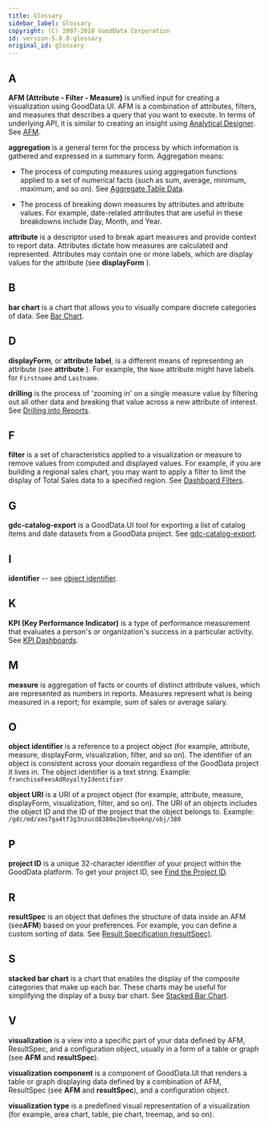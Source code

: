 ```yaml
---
title: Glossary
sidebar_label: Glossary
copyright: (C) 2007-2018 GoodData Corporation
id: version-5.0.0-glossary
original_id: glossary
---
```


## A

**AFM \(Attribute - Filter - Measure\)** is unified input for creating a visualization using GoodData.UI. AFM is a combination of attributes, filters, and measures that describes a query that you want to execute. In terms of underlying API, it is similar to creating an insight using [Analytical Designer](https://help.gooddata.com/display/doc/Create+an+Insight+with+Analytical+Designer). 
See [AFM](50_custom__execution.md).

**aggregation** is a general term for the process by which information is gathered and expressed in a summary form. Aggregation means:

* The process of computing measures using aggregation functions applied to a set of numerical facts \(such as sum, average, minimum, maximum, and so on\). See [Aggregate Table Data](https://help.gooddata.com/display/doc/Aggregate+Table+Data).

* The process of breaking down measures by attributes and attribute values. For example, date-related attributes that are useful in these breakdowns include Day, Month, and Year.

**attribute** is a descriptor used to break apart measures and provide context to report data. Attributes dictate how measures are calculated and represented. Attributes may contain one or more labels, which are display values for the attribute \(see **displayForm** \).

## B

**bar chart** is a chart that allows you to visually compare discrete categories of data. See [Bar Chart](10_vis__bar_chart_component.md).

## D

**displayForm**, or **attribute label**, is a different means of representing an attribute \(see **attribute** \). For example, the `Name` attribute might have labels for `Firstname` and `Lastname`.

**drilling** is the process of 'zooming in' on a single measure value by filtering out all other data and breaking that value across a new attribute of interest. See [Drilling into Reports](https://help.gooddata.com/display/doc/Drilling+into+Reports).

## F

**filter** is a set of characteristics applied to a visualization or measure to remove values from computed and displayed values. For example, if you are building a regional sales chart, you may want to apply a filter to limit the display of Total Sales data to a specified region. See [Dashboard Filters](https://help.gooddata.com/display/doc/Dashboard+Filters).

## G

**gdc-catalog-export** is a GoodData.UI tool for exporting a list of catalog items and date datasets from a GoodData project. See [gdc-catalog-export](02_start__catalog_export.md).

## I

**identifier** -- see [object identifier](glossary.md#o).

## K

**KPI \(Key Performance Indicator\)** is a type of performance measurement that evaluates a person's or organization's success in a particular activity. See [KPI Dashboards](https://help.gooddata.com/display/doc/KPI+Dashboards).

## M

**measure** is aggregation of facts or counts of distinct attribute values, which are represented as numbers in reports. Measures represent what is being measured in a report; for example, sum of sales or average salary.

## O

**object identifier** is a reference to a project object (for example, attribute, measure, displayForm, visualization, filter, and so on). The identifier of an object is consistent across your domain regardless of the GoodData project it lives in. The object identifier is a text string. Example: `franchiseFeesAdRoyaltyIdentifier`

**object URI** is a URI of a project object (for example, attribute, measure, displayForm, visualization, filter, and so on). The URI of an objects includes the object ID and the ID of the project that the object belongs to. Example: `/gdc/md/xms7ga4tf3g3nzucd8380o2bev8oeknp/obj/380`

## P

**project ID** is a unique 32-character identifier of your project within the GoodData platform. To get your project ID, see [Find the Project ID](https://help.gooddata.com/display/doc/Find+the+Project+ID).

## R

**resultSpec** is an object that defines the structure of data inside an AFM \(see**AFM**\) based on your preferences. For example, you can define a custom sorting of data. See [Result Specification \(resultSpec\)](result_specification.md).

## S

**stacked bar chart** is a chart that enables the display of the composite categories that make up each bar. These charts may be useful for simplifying the display of a busy bar chart. See [Stacked Bar Chart](https://help.gooddata.com/display/doc/Stacked+Bar+Chart+in+Report+Editor).

## V

**visualization** is a view into a specific part of your data defined by AFM, ResultSpec, and a configuration object, usually in a form of a table or graph \(see **AFM** and **resultSpec**\).

**visualization component** is a component of GoodData.UI that renders a table or graph displaying data defined by a combination of AFM, ResultSpec \(see **AFM** and **resultSpec**\), and a configuration object.

**visualization type** is a predefined visual representation of a visualization (for example, area chart, table, pie chart, treemap, and so on).
